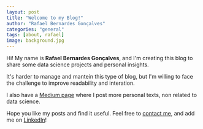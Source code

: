 ```yaml
---
layout: post
title: "Welcome to my Blog!"
author: "Rafael Bernardes Gonçalves"
categories: "general"
tags: [about, rafael]
image: background.jpg
---
```


Hi! My name is **Rafael Bernardes Gonçalves**, and I'm creating this blog to share some data science projects and personal insights.

It's harder to manage and mantein this type of blog, but I'm willing to face the challenge to improve readability and interation.

I also have a [Medium page](https://medium.com/@rafaelbg27) where I post more personal texts, non related to data science.

Hope you like my posts and find it useful. Feel free to [contact me](https://rafaelbg27.github.io/contact), and add me on [LinkedIn](https://www.linkedin.com/in/rafaelbg27/)!